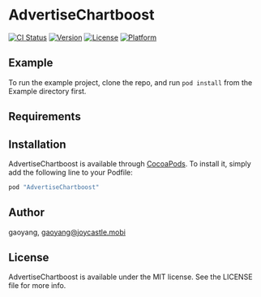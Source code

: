 # AdvertiseChartboost

[![CI Status](http://img.shields.io/travis/gaoyang/AdvertiseChartboost.svg?style=flat)](https://travis-ci.org/gaoyang/AdvertiseChartboost)
[![Version](https://img.shields.io/cocoapods/v/AdvertiseChartboost.svg?style=flat)](http://cocoapods.org/pods/AdvertiseChartboost)
[![License](https://img.shields.io/cocoapods/l/AdvertiseChartboost.svg?style=flat)](http://cocoapods.org/pods/AdvertiseChartboost)
[![Platform](https://img.shields.io/cocoapods/p/AdvertiseChartboost.svg?style=flat)](http://cocoapods.org/pods/AdvertiseChartboost)

## Example

To run the example project, clone the repo, and run `pod install` from the Example directory first.

## Requirements

## Installation

AdvertiseChartboost is available through [CocoaPods](http://cocoapods.org). To install
it, simply add the following line to your Podfile:

```ruby
pod "AdvertiseChartboost"
```

## Author

gaoyang, gaoyang@joycastle.mobi

## License

AdvertiseChartboost is available under the MIT license. See the LICENSE file for more info.
